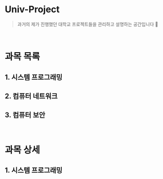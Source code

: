 # Univ-Project
> 과거의 제가 진행했던 대학교 프로젝트들을 관리하고 설명하는 공간입니다 🥲

<br />

# 과목 목록
## 1. 시스템 프로그래밍
## 2. 컴퓨터 네트워크
## 3. 컴퓨터 보안

<br />

# 과목 상세
## 1. 시스템 프로그래밍
### 